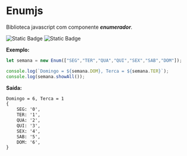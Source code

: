 # Enumjs

Biblioteca javascript com componente *__enumerador__*. 

![Static Badge](https://img.shields.io/badge/version-0.1-green) ![Static Badge](https://img.shields.io/badge/status-beta-yellow)

**Exemplo:** 
```javascript
let semana = new Enum(["SEG","TER","QUA","QUI","SEX","SAB","DOM"]);

console.log(`Domingo = ${semana.DOM}, Terca = ${semana.TER}`);
console.log(semana.showAll());
```
**Saída:**
```markdown
Domingo = 6, Terca = 1
{
	SEG: '0',
	TER: '1',
	QUA: '2',
	QUI: '3',
	SEX: '4',
	SAB: '5',
	DOM: '6',
}
```